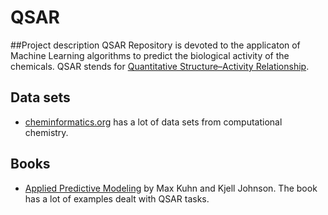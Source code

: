 # QSAR
##Project description
QSAR Repository is devoted to the applicaton of Machine Learning algorithms to predict the biological activity of the chemicals. QSAR stends for [Quantitative Structure–Activity Relationship](https://en.wikipedia.org/wiki/Quantitative_structure%E2%80%93activity_relationship). 
## Data sets
* [cheminformatics.org](http://www.cheminformatics.org) has a lot of data sets from computational chemistry.
## Books
* [Applied Predictive Modeling](http://appliedpredictivemodeling.com/) by Max Kuhn and Kjell Johnson. The book has a lot of examples dealt with QSAR tasks.  
